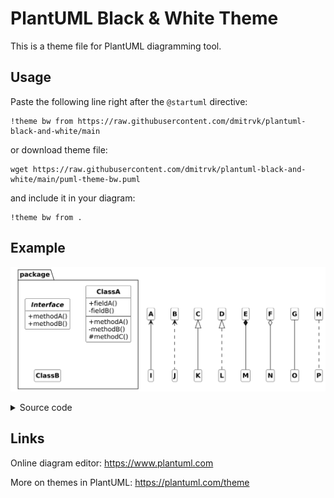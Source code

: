 # PlantUML Black & White Theme

This is a theme file for PlantUML diagramming tool.

## Usage

Paste the following line right after the `@startuml` directive:

```plantuml
!theme bw from https://raw.githubusercontent.com/dmitrvk/plantuml-black-and-white/main
```

or download theme file:

```
wget https://raw.githubusercontent.com/dmitrvk/plantuml-black-and-white/main/puml-theme-bw.puml
```

and include it in your diagram:

```plantuml
!theme bw from .
```

## Example

![class-diagram](./examples/class-diagram.png)

<details>
<summary>Source code</summary>

```plantuml
@startuml

!theme bw from https://raw.githubusercontent.com/dmitrvk/plantuml-black-and-white/main

package package {
  interface Interface {
    +methodA()
    +methodB()
  }

  class ClassA {
    +fieldA()
    -fieldB()
    --
    +methodA()
    -methodB()
    #methodC()
  }

  class ClassB {
  }
}

A <-- I
B <.. J
C <|-- K
D <|.. L
E *-- M
F o-- N
G -- O
H .. P

@enduml
```

</details>

## Links

Online diagram editor: https://www.plantuml.com

More on themes in PlantUML: https://plantuml.com/theme
